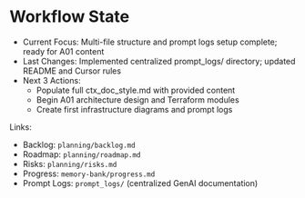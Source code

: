 # Workflow State

- Current Focus: Multi-file structure and prompt logs setup complete; ready for A01 content
- Last Changes: Implemented centralized prompt_logs/ directory; updated README and Cursor rules
- Next 3 Actions:
  - Populate full ctx_doc_style.md with provided content
  - Begin A01 architecture design and Terraform modules
  - Create first infrastructure diagrams and prompt logs

Links:
- Backlog: `planning/backlog.md`
- Roadmap: `planning/roadmap.md`  
- Risks: `planning/risks.md`
- Progress: `memory-bank/progress.md`
- Prompt Logs: `prompt_logs/` (centralized GenAI documentation)
